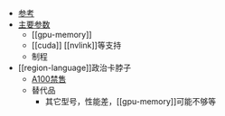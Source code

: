 - [参考](https://zhuanlan.zhihu.com/p/357715431)
- [主要参数](https://zhuanlan.zhihu.com/p/411325881)
  - [[gpu-memory]]
  - [[cuda]] [[nvlink]]等支持
  - 制程
- [[region-language]]政治卡脖子
  - [A100禁售](https://zhuanlan.zhihu.com/p/560089085)
  - 替代品
    - 其它型号，性能差，[[gpu-memory]]可能不够等